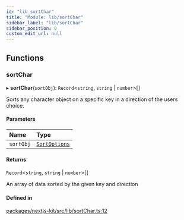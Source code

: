 ```yaml
---
id: "lib_sortChar"
title: "Module: lib/sortChar"
sidebar_label: "lib/sortChar"
sidebar_position: 0
custom_edit_url: null
---
```


## Functions

### sortChar

▸ **sortChar**(`sortObj`): `Record`<`string`, `string` \| `number`\>[]

Sorts any character object on a specific key in a direction of the users choice.

#### Parameters

| Name | Type |
| :------ | :------ |
| `sortObj` | [`SortOptions`](../interfaces/types.SortOptions.md) |

#### Returns

`Record`<`string`, `string` \| `number`\>[]

An array of data sorted by the given key and direction

#### Defined in

[packages/nextjs-kit/src/lib/sortChar.ts:12](https://github.com/pantheon-systems/decoupled-kit-js/blob/e10f27e/packages/nextjs-kit/src/lib/sortChar.ts#L12)
